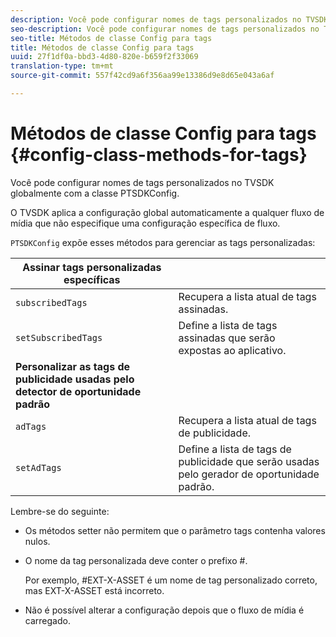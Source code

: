 ```yaml
---
description: Você pode configurar nomes de tags personalizados no TVSDK globalmente com a classe PTSDKConfig.
seo-description: Você pode configurar nomes de tags personalizados no TVSDK globalmente com a classe PTSDKConfig.
seo-title: Métodos de classe Config para tags
title: Métodos de classe Config para tags
uuid: 27f1df0a-bbd3-4d80-820e-b659f2f33069
translation-type: tm+mt
source-git-commit: 557f42cd9a6f356aa99e13386d9e8d65e043a6af

---
```



# Métodos de classe Config para tags {#config-class-methods-for-tags}

Você pode configurar nomes de tags personalizados no TVSDK globalmente com a classe PTSDKConfig.

O TVSDK aplica a configuração global automaticamente a qualquer fluxo de mídia que não especifique uma configuração específica de fluxo.

`PTSDKConfig` expõe esses métodos para gerenciar as tags personalizadas:

| **Assinar tags personalizadas específicas** |  |
|---|---|
| `subscribedTags` | Recupera a lista atual de tags assinadas. |
| `setSubscribedTags` | Define a lista de tags assinadas que serão expostas ao aplicativo. |
| **Personalizar as tags de publicidade usadas pelo detector de oportunidade padrão** |
| `adTags` | Recupera a lista atual de tags de publicidade. |
| `setAdTags` | Define a lista de tags de publicidade que serão usadas pelo gerador de oportunidade padrão. |


Lembre-se do seguinte:

* Os métodos setter não permitem que o parâmetro tags contenha valores nulos.
* O nome da tag personalizada deve conter o prefixo #.

   Por exemplo, #EXT-X-ASSET é um nome de tag personalizado correto, mas EXT-X-ASSET está incorreto.
* Não é possível alterar a configuração depois que o fluxo de mídia é carregado.